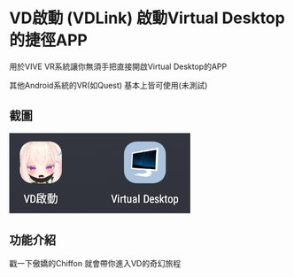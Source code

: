 # VD啟動 (VDLink)  啟動Virtual Desktop的捷徑APP

用於VIVE VR系統讓你無須手把直接開啟Virtual Desktop的APP

其他Android系統的VR(如Quest) 基本上皆可使用(未測試)

## 截圖

![介面](https://github.com/mitis1233/VDLink/blob/main/Picture.png?raw=true)

## 功能介紹

戳一下傲嬌的Chiffon 就會帶你進入VD的奇幻旅程
